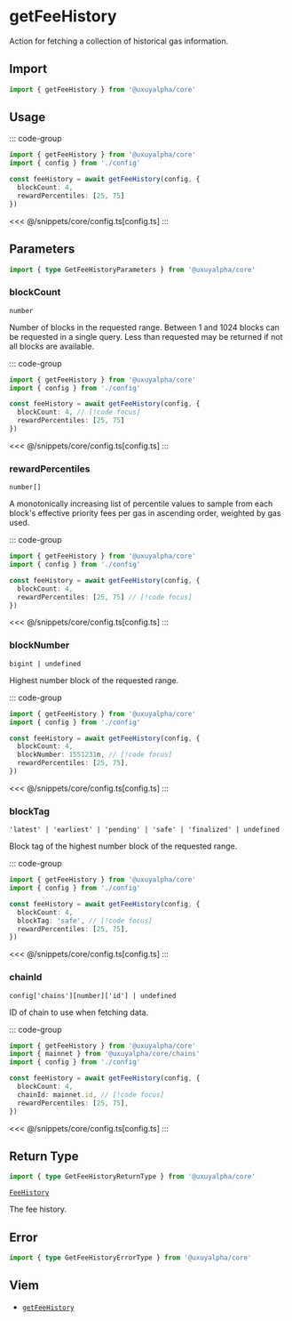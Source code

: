 <script setup>
const packageName = '@uxuyalpha/core'
const actionName = 'getFeeHistory'
const typeName = 'GetFeeHistory'
</script>

# getFeeHistory

Action for fetching a collection of historical gas information.

## Import

```ts
import { getFeeHistory } from '@uxuyalpha/core'
```

## Usage

::: code-group
```ts [index.ts]
import { getFeeHistory } from '@uxuyalpha/core'
import { config } from './config'

const feeHistory = await getFeeHistory(config, {
  blockCount: 4,
  rewardPercentiles: [25, 75]
})
```
<<< @/snippets/core/config.ts[config.ts]
:::

## Parameters

```ts
import { type GetFeeHistoryParameters } from '@uxuyalpha/core'
```

### blockCount

`number`

Number of blocks in the requested range. Between 1 and 1024 blocks can be requested in a single query. Less than requested may be returned if not all blocks are available.

::: code-group
```ts [index.ts]
import { getFeeHistory } from '@uxuyalpha/core'
import { config } from './config'

const feeHistory = await getFeeHistory(config, {
  blockCount: 4, // [!code focus]
  rewardPercentiles: [25, 75]
})
```
<<< @/snippets/core/config.ts[config.ts]
:::

### rewardPercentiles

`number[]`

A monotonically increasing list of percentile values to sample from each block's effective priority fees per gas in ascending order, weighted by gas used.

::: code-group
```ts [index.ts]
import { getFeeHistory } from '@uxuyalpha/core'
import { config } from './config'

const feeHistory = await getFeeHistory(config, {
  blockCount: 4,
  rewardPercentiles: [25, 75] // [!code focus]
})
```
<<< @/snippets/core/config.ts[config.ts]
:::

### blockNumber

`bigint | undefined`

Highest number block of the requested range.

::: code-group
```ts [index.ts]
import { getFeeHistory } from '@uxuyalpha/core'
import { config } from './config'

const feeHistory = await getFeeHistory(config, {
  blockCount: 4,
  blockNumber: 1551231n, // [!code focus]
  rewardPercentiles: [25, 75],
})
```
<<< @/snippets/core/config.ts[config.ts]
:::

### blockTag

`'latest' | 'earliest' | 'pending' | 'safe' | 'finalized' | undefined`

Block tag of the highest number block of the requested range.

::: code-group
```ts [index.ts]
import { getFeeHistory } from '@uxuyalpha/core'
import { config } from './config'

const feeHistory = await getFeeHistory(config, {
  blockCount: 4,
  blockTag: 'safe', // [!code focus]
  rewardPercentiles: [25, 75],
})
```
<<< @/snippets/core/config.ts[config.ts]
:::

### chainId

`config['chains'][number]['id'] | undefined`

ID of chain to use when fetching data.

::: code-group
```ts [index.ts]
import { getFeeHistory } from '@uxuyalpha/core'
import { mainnet } from '@uxuyalpha/core/chains'
import { config } from './config'

const feeHistory = await getFeeHistory(config, {
  blockCount: 4,
  chainId: mainnet.id, // [!code focus]
  rewardPercentiles: [25, 75],
})
```
<<< @/snippets/core/config.ts[config.ts]
:::

## Return Type

```ts
import { type GetFeeHistoryReturnType } from '@uxuyalpha/core'
```

[`FeeHistory`](https://viem.sh/docs/glossary/types.html#feehistory)

The fee history.

## Error

```ts
import { type GetFeeHistoryErrorType } from '@uxuyalpha/core'
```

<!--@include: @shared/query-imports.md-->

## Viem

- [`getFeeHistory`](https://viem.sh/docs/actions/public/getFeeHistory.html)
